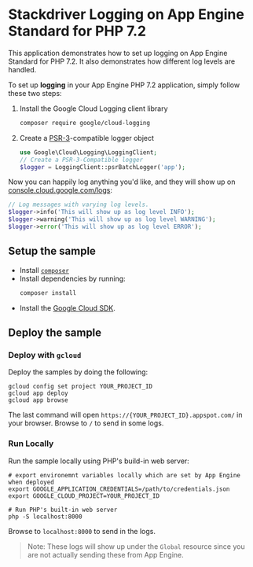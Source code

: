 # Stackdriver Logging on App Engine Standard for PHP 7.2

This application demonstrates how to set up logging on App Engine Standard for
PHP 7.2. It also demonstrates how different log levels are handled.

To set up **logging** in your App Engine PHP 7.2 application, simply follow
these two steps:

1. Install the Google Cloud Logging client library
   ```sh
   composer require google/cloud-logging
   ```
1. Create a [PSR-3][psr3]-compatible logger object
    ```php
    use Google\Cloud\Logging\LoggingClient;
    // Create a PSR-3-Compatible logger
    $logger = LoggingClient::psrBatchLogger('app');
    ```

Now you can happily log anything you'd like, and they will show up on
[console.cloud.google.com/logs](https://console.cloud.google.com/logs):

```php
// Log messages with varying log levels.
$logger->info('This will show up as log level INFO');
$logger->warning('This will show up as log level WARNING');
$logger->error('This will show up as log level ERROR');
```

[psr3]: https://www.php-fig.org/psr/psr-3/

## Setup the sample

- Install [`composer`](https://getcomposer.org)
- Install dependencies by running:
    ```sh
    composer install
    ```
- Install the [Google Cloud SDK](https://developers.google.com/cloud/sdk/).

## Deploy the sample

### Deploy with `gcloud`

Deploy the samples by doing the following:

```
gcloud config set project YOUR_PROJECT_ID
gcloud app deploy
gcloud app browse
```

The last command will open `https://{YOUR_PROJECT_ID}.appspot.com/`
in your browser. Browse to `/` to send in some logs.

### Run Locally

Run the sample locally using PHP's build-in web server:

```
# export environemnt variables locally which are set by App Engine when deployed
export GOOGLE_APPLICATION_CREDENTIALS=/path/to/credentials.json
export GOOGLE_CLOUD_PROJECT=YOUR_PROJECT_ID

# Run PHP's built-in web server
php -S localhost:8000
```

Browse to `localhost:8000` to send in the logs.

> Note: These logs will show up under the `Global` resource since you are not
actually sending these from App Engine.

